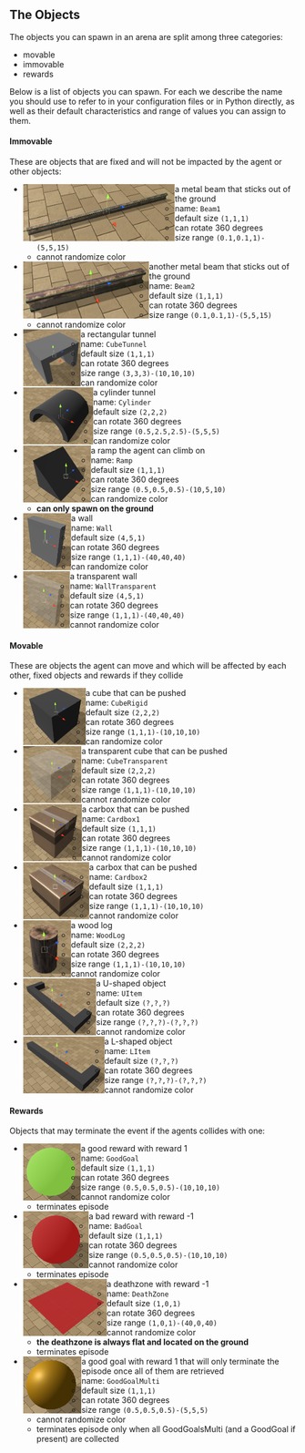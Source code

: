## The Objects

The objects you can spawn in an arena are split among three categories:
- movable
- immovable
- rewards

Below is a list of objects you can spawn. For each we describe the name you should use to refer to in your configuration files 
or in Python directly, as well as their default characteristics and range of values you can assign to them.

#### Immovable

These are objects that are fixed and will not be impacted by the agent or other objects:

- <img align="left" height="100" src="PrefabsPictures/Immovable/Beam1.png"> a metal beam that sticks out of the ground
    - name: `Beam1`
    - default size `(1,1,1)`
    - can rotate 360 degrees
    - size range `(0.1,0.1,1)-(5,5,15)`
    - cannot randomize color
- <img align="left" height="100" src="PrefabsPictures/Immovable/Beam2.png"> another metal beam that sticks out of the ground
    - name: `Beam2`
    - default size `(1,1,1)`
    - can rotate 360 degrees
    - size range `(0.1,0.1,1)-(5,5,15)`
    - cannot randomize color
- <img align="left" height="100" src="PrefabsPictures/Immovable/CubeTunnel.png"> a rectangular tunnel
    - name: `CubeTunnel`
    - default size `(1,1,1)`
    - can rotate 360 degrees
    - size range `(3,3,3)-(10,10,10)`
    - can randomize color
- <img align="left" height="100" src="PrefabsPictures/Immovable/Cylinder.png"> a cylinder tunnel
    - name: `Cylinder`
    - default size `(2,2,2)`
    - can rotate 360 degrees
    - size range `(0.5,2.5,2.5)-(5,5,5)`
    - can randomize color
- <img align="left" height="100" src="PrefabsPictures/Immovable/Ramp.png"> a ramp the agent can climb on
    - name: `Ramp`
    - default size `(1,1,1)`
    - can rotate 360 degrees
    - size range `(0.5,0.5,0.5)-(10,5,10)`
    - can randomize color
    - **can only spawn on the ground**
- <img align="left" height="100" src="PrefabsPictures/Immovable/Wall.png"> a wall
    - name: `Wall`
    - default size `(4,5,1)`
    - can rotate 360 degrees
    - size range `(1,1,1)-(40,40,40)`
    - can randomize color
- <img align="left" height="100" src="PrefabsPictures/Immovable/WallTransparent.png"> a transparent wall
    - name: `WallTransparent`
    - default size `(4,5,1)`
    - can rotate 360 degrees
    - size range `(1,1,1)-(40,40,40)`
    - cannot randomize color
    
#### Movable

These are objects the agent can move and which will be affected by each other, fixed objects and rewards if they collide
     
- <img align="left" height="100" src="PrefabsPictures/Movable/Cube.png"> a cube that can be pushed
    - name: `CubeRigid`
    - default size `(2,2,2)`
    - can rotate 360 degrees
    - size range `(1,1,1)-(10,10,10)`
    - can randomize color
- <img align="left" height="100" src="PrefabsPictures/Movable/CubeTransparent.png"> a transparent cube that can be pushed
    - name: `CubeTransparent`
    - default size `(2,2,2)`
    - can rotate 360 degrees
    - size range `(1,1,1)-(10,10,10)`
    - cannot randomize color
- <img align="left" height="100" src="PrefabsPictures/Movable/Cardbox1.png"> a carbox that can be pushed
    - name: `Cardbox1`
    - default size `(1,1,1)`
    - can rotate 360 degrees
    - size range `(1,1,1)-(10,10,10)`
    - cannot randomize color
- <img align="left" height="100" src="PrefabsPictures/Movable/Cardbox2.png"> a carbox that can be pushed
    - name: `Cardbox2`
    - default size `(1,1,1)`
    - can rotate 360 degrees
    - size range `(1,1,1)-(10,10,10)`
    - cannot randomize color
- <img align="left" height="100" src="PrefabsPictures/Movable/WoodLog.png"> a wood log
    - name: `WoodLog`
    - default size `(2,2,2)`
    - can rotate 360 degrees
    - size range `(1,1,1)-(10,10,10)`
    - cannot randomize color
- <img align="left" height="100" src="PrefabsPictures/Movable/UItem.png"> a U-shaped object
    - name: `UItem`
    - default size `(?,?,?)`
    - can rotate 360 degrees
    - size range `(?,?,?)-(?,?,?)`
    - cannot randomize color
- <img align="left" height="100" src="PrefabsPictures/Movable/LItem.png"> a L-shaped object
    - name: `LItem`
    - default size `(?,?,?)`
    - can rotate 360 degrees
    - size range `(?,?,?)-(?,?,?)`
    - cannot randomize color
    
#### Rewards

Objects that may terminate the event if the agents collides with one:

- <img align="left" height="100" src="PrefabsPictures/Rewards/GoodGoal.png"> a good reward with reward 1
    - name: `GoodGoal`
    - default size `(1,1,1)`
    - can rotate 360 degrees
    - size range `(0.5,0.5,0.5)-(10,10,10)`
    - cannot randomize color
    - terminates episode
- <img align="left" height="100" src="PrefabsPictures/Rewards/BadGoal.png"> a bad reward with reward -1
    - name: `BadGoal`
    - default size `(1,1,1)`
    - can rotate 360 degrees
    - size range `(0.5,0.5,0.5)-(10,10,10)`
    - cannot randomize color
    - terminates episode
- <img align="left" height="100" src="PrefabsPictures/Rewards/DeathZone.png"> a deathzone with reward -1
    - name: `DeathZone`
    - default size `(1,0,1)`
    - can rotate 360 degrees
    - size range `(1,0,1)-(40,0,40)`
    - cannot randomize color
    - **the deathzone is always flat and located on the ground**
    - terminates episode
- <img align="left" height="100" src="PrefabsPictures/Rewards/GoodGoalMulti.png"> a good goal with reward 1 that will only 
terminate the episode once all of them are retrieved
    - name: `GoodGoalMulti`
    - default size `(1,1,1)`
    - can rotate 360 degrees
    - size range `(0.5,0.5,0.5)-(5,5,5)`
    - cannot randomize color
    - terminates episode only when all GoodGoalsMulti (and a GoodGoal if present) are collected